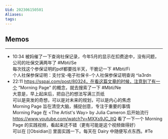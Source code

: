 ```yaml
---
Uid: 202306150501
Aliases: 
tags: 
---
```

## Memos
---
- 10:34 被妈催了一下查询社保记录，今年5月的显示在扣费途中，没有问题，公司的社保交满两年了 #Mbti/Se <br>每次找这个参保证明的pdf都要找半天，干脆记一下 #Mbti/Fi<br>个人社保参保证明：支付宝-电子社保卡-个人社保参保证明查询 ^la3rdn
- 22:11 https://sspai.com/post/80324，在看这篇文章的时候，注意到了有一个 “Morning Page" 的概念，就去搜索了一下 #Mbti/Ne<br>大意是，早上起床后，把自己的想法写满三页纸<br>可以是突发的奇想，可以是对未来的规划，可以是内心的焦虑<br>Morning Page 旨在清空大脑，捕捉创意，专注于重要的事情<br>Morning Page 在 <The Artist's Way> by Julia Cameron 后开始流行<br>https://www.youtube.com/watch?v=MXXs9JC_ItQ 看了一下一个 Morning Page 的实践视频，看起来还不错（更有可能是这个视频做得好）<br>可以在 [[Obsidian]] 里面实践一下。每天在 Dairy 中随便写点东西。#Te
